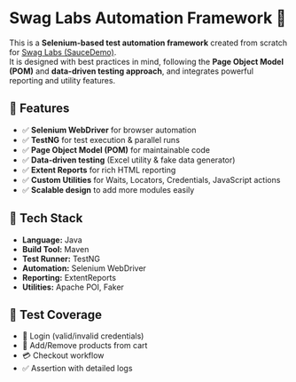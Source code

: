 # Swag Labs Automation Framework 🚀

This is a **Selenium-based test automation framework** created from scratch for [Swag Labs (SauceDemo)](https://www.saucedemo.com/).  
It is designed with best practices in mind, following the **Page Object Model (POM)** and **data-driven testing approach**, and integrates powerful reporting and utility features.

## 🔹 Features
- ✅ **Selenium WebDriver** for browser automation  
- ✅ **TestNG** for test execution & parallel runs  
- ✅ **Page Object Model (POM)** for maintainable code  
- ✅ **Data-driven testing** (Excel utility & fake data generator)  
- ✅ **Extent Reports** for rich HTML reporting  
- ✅ **Custom Utilities** for Waits, Locators, Credentials, JavaScript actions  
- ✅ **Scalable design** to add more modules easily  

## 🔹 Tech Stack
- **Language:** Java  
- **Build Tool:** Maven  
- **Test Runner:** TestNG  
- **Automation:** Selenium WebDriver  
- **Reporting:** ExtentReports  
- **Utilities:** Apache POI, Faker  

## 🔹 Test Coverage
- 🔑 Login (valid/invalid credentials)  
- 🛒 Add/Remove products from cart  
- 💳 Checkout workflow  
- ✅ Assertion with detailed logs  

